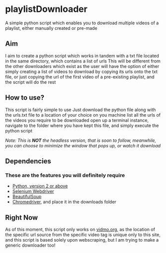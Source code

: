 # playlistDownloader
A simple python script which enables you to download multiple videos of a playlist, either manually created or pre-made

## Aim
I aim to create a python script which works in tandem with a txt file located in the same directory, which contains a list of urls
This will be different from the other downloaders which exist as the user will have the option of either simply creating a list of videos to download by copying its urls onto the txt file, or just copying the url of the first video of a pre-existing playlist, and the script will do the rest

## How to use?
This script is fairly simple to use
Just download the python file along with the urls.txt file to a location of your choice on you machine
list all the urls of the videos you require to be downloaded
open up a terminal instance, navigate to the folder where you have kept this file, and simply execute the python script

*Note: This is **NOT** the headless version, that is soon to follow, meanwhile, you can choose to minimize the window that pops up, or watch it download*

## Dependencies
### These are the features you will definitely require
* [Python, version 2 or above](https://www.python.org/)
* [Selenium Webdriver](https://www.selenium.dev/)
* [BeautifulSoup](https://www.crummy.com/software/BeautifulSoup/bs4/doc/)
* [Chromedriver](https://chromedriver.chromium.org/), and place it in the downloads folder

## Right Now
As of this moment, this script only works on [vidmo.org](vidmo.org), as the location of the specific url source from the specific video tag is unique only to this site, and this script is based solely upon webscraping, but I am trying to make a generic downloader too!
